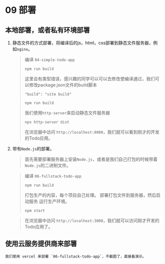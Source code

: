 # 09 部署

## 本地部署，或者私有环境部署

1. 静态文件的方式部署，将编译后的js，html，css部署到静态文件服务器，例如`nginx`。

    > 编译 `04-simple-todo-app` 
    > ```shell
    > npm run build 
    > ```
    > 这里会有类型错误，感兴趣的同学可以可以去修改使编译通过，我们可以修改package.json文件的build脚本
    > ```
    > "build": "vite build"
    > ```
    > ```shell
    > npm run build
    > ```
    > 我们使用`http-server`来启动静态文件服务器
    > ```shell
    > npx http-server dist
    > ```
    > 在浏览器中访问 `http://localhost:8080`，我们就可以看到刚才的开发的Todo应用。

2. 带有`Node.js`的部署。

    > 首先需要部署服务器上安装`Node.js`，或者是我们自己打包的时候带着`Node.js`的二进制文件。

    > 编译 `06-fullstack-todo-app`
    > ```shell
    > npm run build
    > ``` 
    > 打包生产的内容，每个项目自己处理。
    > 部署打包文件到服务器，然后启动服务
    > 运行生产环境。
    > ```shell
    > npm start
    > ```

    > 在浏览器中访问 `http://localhost:3000`，我们就可以访问刚才开发的Todo应用了。


## 使用云服务提供商来部署

    我们使用 vercel 来部署 `06-fullstack-todo-app`，不截图了，直接看演示。
